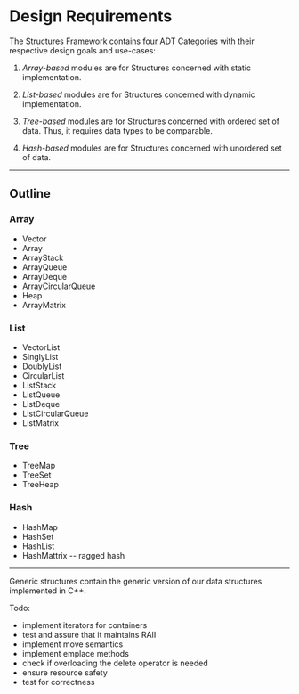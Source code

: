 # Design Requirements
The Structures Framework contains four ADT Categories with their respective design goals and use-cases:

1. *Array-based* modules are for Structures concerned with static implementation.

2. *List-based* modules are for Structures concerned with dynamic implementation.

3. *Tree-based* modules are for Structures concerned with ordered set of data. Thus, it requires data types to be comparable.

4. *Hash-based* modules are for Structures concerned with unordered set of data.

---
## Outline

### Array
- Vector
- Array
- ArrayStack
- ArrayQueue
- ArrayDeque
- ArrayCircularQueue
- Heap
- ArrayMatrix
### List
- VectorList
- SinglyList
- DoublyList
- CircularList
- ListStack
- ListQueue
- ListDeque
- ListCircularQueue
- ListMatrix
### Tree
- TreeMap
- TreeSet
- TreeHeap
### Hash
- HashMap
- HashSet
- HashList
- HashMattrix -- ragged hash

---
Generic structures contain the generic version of our data structures implemented in C++. 

Todo:
- implement iterators for containers 
- test and assure that it maintains RAII
- implement move semantics
- implement emplace methods 
- check if overloading the delete operator is needed
- ensure resource safety
- test for correctness